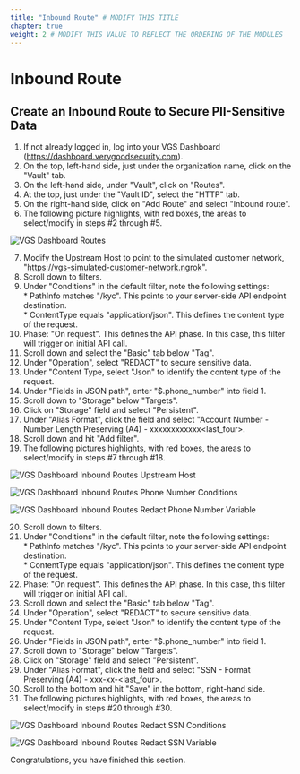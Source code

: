```yaml
---
title: "Inbound Route" # MODIFY THIS TITLE
chapter: true
weight: 2 # MODIFY THIS VALUE TO REFLECT THE ORDERING OF THE MODULES
---
```


# Inbound Route <!-- MODIFY THIS HEADING -->

## Create an Inbound Route to Secure PII-Sensitive Data <!-- MODIFY THIS SUBHEADING -->  

1) If not already logged in, log into your VGS Dashboard (https://dashboard.verygoodsecurity.com).  
2) On the top, left-hand side, just under the organization name, click on the "Vault" tab.  
3) On the left-hand side, under "Vault", click on "Routes".  
4) At the top, just under the "Vault ID", select the "HTTP" tab.  
5) On the right-hand side, click on "Add Route" and select "Inbound route".  
6) The following picture highlights, with red boxes, the areas to select/modify in steps #2 through #5.  

![VGS Dashboard Routes](/images/vgs-dashboard-routes.jpg)  

7) Modify the Upstream Host to point to the simulated customer network, "https://vgs-simulated-customer-network.ngrok".
8) Scroll down to filters.  
9) Under "Conditions" in the default filter, note the following settings:  
        * PathInfo matches "/kyc". This points to your server-side API endpoint destination.  
        * ContentType equals "application/json". This defines the content type of the request.  
10) Phase: "On request". This defines the API phase. In this case, this filter will trigger on initial API call.  
11) Scroll down and select the "Basic" tab below "Tag".  
12) Under "Operation", select "REDACT" to secure sensitive data.  
13) Under "Content Type, select "Json" to identify the content type of the request.  
14) Under "Fields in JSON path", enter "$.phone_number" into field 1.  
15) Scroll down to "Storage" below "Targets".  
16) Click on "Storage" field and select "Persistent".  
17) Under "Alias Format", click the field and select "Account Number - Number Length Preserving (A4) - xxxxxxxxxxxx<last_four>.  
18) Scroll down and hit "Add filter".  
19) The following pictures highlights, with red boxes, the areas to select/modify in steps #7 through #18.  

![VGS Dashboard Inbound Routes Upstream Host](/images/vgs-dashboard-inbound-route-upstream-host.jpg)  

![VGS Dashboard Inbound Routes Phone Number Conditions](/images/vgs-dashboard-inbound-route-redact-phone-number-conditions.jpg)  

![VGS Dashboard Inbound Routes Redact Phone Number Variable](/images/vgs-dashboard-inbound-route-redact-phone-number-variable.jpg)  

20) Scroll down to filters.  
21) Under "Conditions" in the default filter, note the following settings:  
        * PathInfo matches "/kyc". This points to your server-side API endpoint destination.  
        * ContentType equals "application/json". This defines the content type of the request.  
22) Phase: "On request". This defines the API phase. In this case, this filter will trigger on initial API call.  
23) Scroll down and select the "Basic" tab below "Tag".  
24) Under "Operation", select "REDACT" to secure sensitive data.  
25) Under "Content Type, select "Json" to identify the content type of the request.  
26) Under "Fields in JSON path", enter "$.phone_number" into field 1.  
27) Scroll down to "Storage" below "Targets".  
28) Click on "Storage" field and select "Persistent".  
29) Under "Alias Format", click the field and select "SSN - Format Preserving (A4) - xxx-xx-<last_four>.  
30) Scroll to the bottom and hit "Save" in the bottom, right-hand side.  
31) The following pictures highlights, with red boxes, the areas to select/modify in steps #20 through #30.  

![VGS Dashboard Inbound Routes Redact SSN Conditions](/images/vgs-dashboard-inbound-route-redact-ssn-conditions.jpg)  

![VGS Dashboard Inbound Routes Redact SSN Variable](/images/vgs-dashboard-inbound-route-redact-ssn-variable.jpg)  


Congratulations, you have finished this section.  

